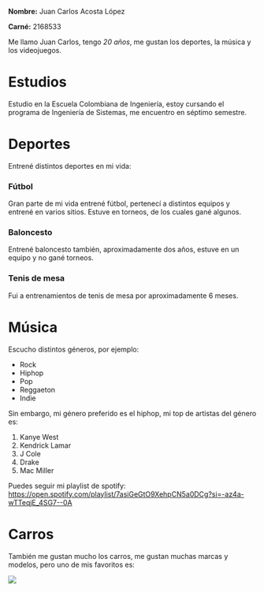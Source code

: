 **Nombre:** Juan Carlos Acosta López

**Carné:** 2168533

Me llamo Juan Carlos, tengo *20 años*, me gustan los deportes, la música y los videojuegos. 

# Estudios

Estudio en la Escuela Colombiana de Ingeniería, estoy cursando el programa de Ingeniería de Sistemas, me encuentro en séptimo semestre.

# Deportes

Entrené distintos deportes en mi vida:

### Fútbol

Gran parte de mi vida entrené fútbol, pertenecí a distintos equipos y entrené en varios sitios. Estuve en torneos, de los cuales gané algunos.

### Baloncesto

Entrené baloncesto también, aproximadamente dos años, estuve en un equipo y no gané torneos.

### Tenis de mesa

Fui a entrenamientos de tenis de mesa por aproximadamente 6 meses. 

# Música

Escucho distintos géneros, por ejemplo: 

* Rock
* Hiphop
* Pop
* Reggaeton
* Indie

Sin embargo, mi género preferido es el hiphop, mi top de artistas del género es:

1. Kanye West
2. Kendrick Lamar
3. J Cole
4. Drake
5. Mac Miller

Puedes seguir mi playlist de spotify: <https://open.spotify.com/playlist/7asiGeGtO9XehpCN5a0DCg?si=-az4a-wTTeqjE_4SG7--0A>

# Carros

También me gustan mucho los carros, me gustan muchas marcas y modelos, pero uno de mis favoritos es: 

![](https://www.google.com/url?sa=i&url=https%3A%2F%2Fwww.motor.com.co%2Factualidad%2Flanzamientos%2Fporsche-911-turbo-2021-lanzamiento-mundial%2F34517&psig=AOvVaw2IfVe3rEsaWNaTZfGthY6D&ust=1642948869476000&source=images&cd=vfe&ved=0CAgQjRxqFwoTCLiIn_TLxfUCFQAAAAAdAAAAABAD)


